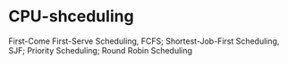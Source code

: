 # CPU-shceduling
 First-Come First-Serve Scheduling, FCFS; Shortest-Job-First Scheduling, SJF; Priority Scheduling; Round Robin Scheduling
